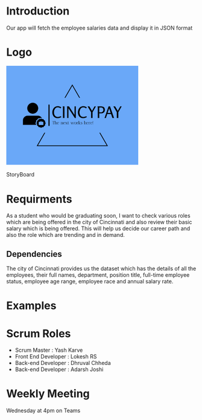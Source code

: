 # Introduction
Our app will fetch the employee salaries data and display it in JSON format

# Logo
<img src="https://github.com/dhruval-01/IS7024/blob/master/MicrosoftTeams-image.png" width="350" alt="accessibility text">

StoryBoard
# Requirments

As a student who would be graduating soon, I want to check various roles which are being offered in the city of Cincinnati and also review their basic salary which is being offered. 
This will help us decide our career path and also the role which are trending and in demand.

## Dependencies
The city of Cincinnati provides us the dataset which has the details of all the employees, their full names, department, position title, full-time employee status, employee age range,
employee race and annual salary rate.

# Examples

# Scrum Roles

* Scrum Master : Yash Karve
* Front End Developer : Lokesh RS
* Back-end Developer : Dhruval Chheda
* Back-end Developer : Adarsh Joshi

# Weekly Meeting
 
 Wednesday at 4pm on Teams


